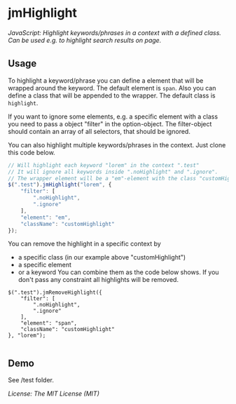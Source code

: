 jmHighlight
==============

###### JavaScript: Highlight keywords/phrases in a context with a defined class. Can be used e.g. to highlight search results on page.

Usage
--------
To highlight a keyword/phrase you can define a element that will be wrapped around the
keyword. The default element is `span`. Also you can define a class that will be appended
to the wrapper. The default class is `highlight`. 

If you want to ignore some elements, e.g. a specific element with a class you need to
pass a object "filter" in the option-object. The filter-object should contain an array
of all selectors, that should be ignored.

You can also highlight multiple keywords/phrases in the context. Just clone this code below.
```javascript
// Will highlight each keyword "lorem" in the context ".test"
// It will ignore all keywords inside ".noHighlight" and ".ignore".
// The wrapper element will be a "em"-element with the class "customHighlight"
$(".test").jmHighlight("lorem", {
    "filter": [
        ".noHighlight",
        ".ignore"
    ],
    "element": "em",
    "className": "customHighlight"
});
```
You can remove the highlight in a specific context by
 * a specific class (in our example above "customHighlight")
 * a specific element
 * or a keyword
You can combine them as the code below shows. If you don't
pass any constraint all highlights will be removed.

```javascript.
$(".test").jmRemoveHighlight({
    "filter": [
        ".noHighlight",
        ".ignore"
    ],
    "element": "span",
    "className": "customHighlight"
}, "lorem");
		
```

Demo
--------
See /test folder.


_License: The MIT License (MIT)_